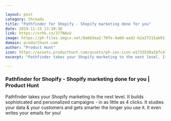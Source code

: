 ```yaml
---

layout: post
category: threads
title: "Pathfinder for Shopify - Shopify marketing done for you"
date: 2019-11-15 13:39:30
link: https://vrhk.co/377NAxU
image: https://ph-files.imgix.net/8a663ea2-70fe-4a60-aad2-b2a27215ab91?auto=format&fit=crop&h=512&w=1024
domain: producthunt.com
author: "Product Hunt"
icon: https://assets.producthunt.com/assets/ph-ios-icon-e1733530a1bfc41080db8161823f1ef262cdbbc933800c0a2a706f70eb9c277a.png
excerpt: "Pathfinder takes your Shopify marketing to the next level. It builds sophistcated and personalized campaigns - in as little as 4 clicks. It studies your data &amp; your customers and gets smarter the longer you use it. It even writes your emails for you!"

---
```


### Pathfinder for Shopify - Shopify marketing done for you | Product Hunt

Pathfinder takes your Shopify marketing to the next level. It builds sophistcated and personalized campaigns - in as little as 4 clicks. It studies your data &amp; your customers and gets smarter the longer you use it. It even writes your emails for you!